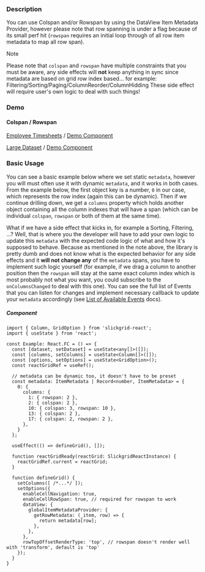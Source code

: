 ### Description
You can use Colspan and/or Rowspan by using the DataView Item Metadata Provider, however please note that row spanning is under a flag because of its small perf hit (`rowspan` requires an initial loop through of all row item metadata to map all row span).

> [!NOTE]
> Please note that `colspan` and `rowspan` have multiple constraints that you must be aware,
> any side effects will **not** keep anything in sync since metadata are based on grid row index based...
> for example: Filtering/Sorting/Paging/ColumnReorder/ColumnHidding
> These side effect will require user's own logic to deal with such things!

### Demo

#### Colspan / Rowspan
[Employee Timesheets](https://ghiscoding.github.io/slickgrid-react-demos/#/example43) / [Demo Component](https://github.com/ghiscoding/slickgrid-universal/blob/master/demos/react/src/examples/slickgrid/Example43.tsx)

[Large Dataset](https://ghiscoding.github.io/slickgrid-react-demos/#/example44) / [Demo Component](https://github.com/ghiscoding/slickgrid-universal/blob/master/demos/react/src/examples/slickgrid/Example44.tsx)

### Basic Usage

You can see a basic example below where we set static `metadata`, however you will must often use it with dynamic `metadata`, and it works in both cases.
From the example below, the first object key is a number, `0` in our case, which represents the row index (again this can be dynamic).
Then if we continue drilling down, we get a `columns` property which holds another object containing all the column indexes that will have a span
(which can be individual `colspan`, `rowspan` or both of them at the same time).

What if we have a side effect that kicks in, for example a Sorting, Filtering, ...?
Well, that is where you the developer will have to add your own logic to update this `metadata` with the expected code logic of what
and how it's supposed to behave. Because as mentioned in the note above, the library is pretty dumb and does not know what is the expected behavior
for any side effects and it **will not change any** of the `metadata` spans, you have to implement such logic yourself
(for example, if we drag a column to another position then the `rowspan` will stay at the same exact column index which is most probably not what you want,
you could subscribe to the `onColumnsChanged` to deal with this one). You can see the full list of Events that you can listen for changes and
implement necessary callback to update your `metadata` accordingly (see [List of Available Events](https://ghiscoding.gitbook.io/slickgrid-react/events/available-events) docs).

##### Component

```tsx
import { Column, GridOption } from 'slickgrid-react';
import { useState } from 'react';

const Example: React.FC = () => {
  const [dataset, setDataset] = useState<any[]>([]);
  const [columns, setColumns] = useState<Column[]>([]);
  const [options, setOptions] = useState<GridOption>();
  const reactGridRef = useRef();

  // metadata can be dynamic too, it doesn't have to be preset
  const metadata: ItemMetadata | Record<number, ItemMetadata> = {
    0: {
      columns: {
        1: { rowspan: 2 },
        2: { colspan: 2 },
        10: { colspan: 3, rowspan: 10 },
        13: { colspan: 2 },
        17: { colspan: 2, rowspan: 2 },
      },
    }
  };

  useEffect(() => defineGrid(), []);

  function reactGridReady(reactGrid: SlickgridReactInstance) {
    reactGridRef.current = reactGrid;
  }

  function defineGrid() {
    setColumns([ /*...*/ ]);
    setOptions({
      enableCellNavigation: true,
      enableCellRowSpan: true, // required for rowspan to work
      dataView: {
        globalItemMetadataProvider: {
          getRowMetadata: (_item, row) => {
            return metadata[row];
          },
        },
      },
      rowTopOffsetRenderType: 'top', // rowspan doesn't render well with 'transform', default is 'top'
    });
  }
}
```
